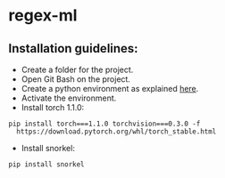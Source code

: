 # regex-ml

## Installation guidelines:

- Create a folder for the project.
- Open Git Bash on the project.
- Create a python environment as explained [here](https://docs.python.org/3/tutorial/venv.html).
- Activate the environment.
- Install torch 1.1.0:
```
pip install torch===1.1.0 torchvision===0.3.0 -f 
  https://download.pytorch.org/whl/torch_stable.html
```
- Install snorkel:
```
pip install snorkel
```
